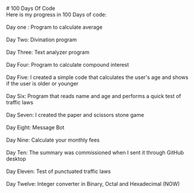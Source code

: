 <br># 100 Days Of Code
<br>Here is my progress in 100 Days of code:</br>
<br>Day one : Program to calculate average</br>
<br>Day Two: Divination program</br>
<br>Day Three: Text analyzer program</br>
<br>Day Four: Program to calculate compound interest</br>
<br>Day Five: I created a simple code that calculates the user's age and shows if the user is older or younger</br>
<br>Day Six: Program that reads name and age and performs a quick test of traffic laws</br> 
<br>Day Seven: I created the paper and scissors stone game</br> 
<br>Day Eight: Message Bot</br> 
<br>Day Nine: Calculate your monthly fees</br> 
<br>Day Ten: The summary was commissioned when I sent it through GitHub desktop</br> 
<br>Day Eleven: Test of punctuated traffic laws</br> 
<br>Day Twelve: Integer converter in Binary, Octal and Hexadecimal (NOW)</br>
